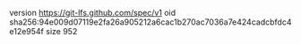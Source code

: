 version https://git-lfs.github.com/spec/v1
oid sha256:94e009d07119e2fa26a905212a6cac1b270ac7036a7e424cadcbfdc4e12e954f
size 952
